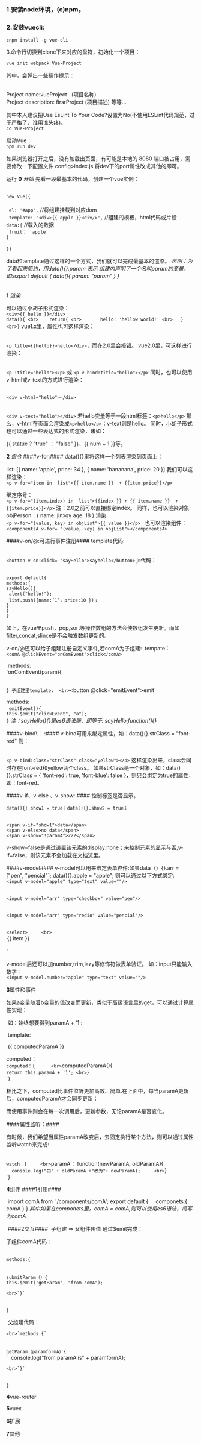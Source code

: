 ### 1.安装node环境，(c)npm。

### 2.安装vuecli:

`cnpm install -g vue-cli`

3.命令行切换到clone下来对应的盘符，初始化一个项目：

`vue init webpack Vue-Project`

其中，会弹出一些操作提示：

<br>Project name:vueProject   (项目名称)
<br>Project description: firsrProject (项目描述)
等等...

其中本人建议把Use EsLint To Your Code?设置为No(不使用ESLint代码规范，过于严格了，谁用谁头疼)。
<br>`cd Vue-Project `

启动Vue：
<br>`npm run dev`

如果浏览器打开之后，没有加载出页面，有可能是本地的 8080 端口被占用，需要修改一下配置文件 config>index.js 将dev下的port属性改成其他的即可。

运行
**0**
*开始*
先看一段最基本的代码，创建一个vue实例：

<br>`new Vue({`  
<br> ` el: '#app',`                                                          //将组建挂载到对应dom
<br>` template: '<div>{{ apple }}<div/>',`                     //组建的模板，html代码或片段
<br>    `data:{`                                                               //载入的数据
<br>        ` fruit： 'apple'`
<br>  ` }     `                                  
<br>`})`

data和template通过这样的一个方式，我们就可以完成最基本的渲染。
*声明：为了看起来简约，用data(){}.param 表示 组建内声明了一个名叫param的变量，
<br>即:export default {
    data(){
       param: ”param“
    }
}*

<br>**1**
*渲染*

可以通过小胡子形式渲染：
<br>`<div>{{ hello }}</div>`
<br>`data(){
<br>    return{
<br>       hello: 'hellow world!'
<br>   }
<br>}`
   vue1.x里，属性也可这样渲染：
   
<br>   `<p title={{hello}}>hello</div>`，而在2.0里会报错。
   vue2.0里，可这样进行渲染：
   
<br>  `<p :title="hello"></p>` 或 `<p v-bind:title="hello"></p>`
同时，也可以使用v-html或v-text的方式进行渲染：

<br>`<div v-html="hello"></div>`  

<br>`<div v-text="hello"></div>` 
若hello变量等于一段html标签：`<p>hello</p>` 那么，v-html在页面会渲染成`<p>hello</p>`；v-text则是hello。
同时，小胡子形式也可以通过一些表达式的形式渲染，诸如：

{{ statue ? "true" ： "false" }}、{{ num + 1 }}等。

**2**
*指令*
####v-for:####
   data(){}里将这样一个列表渲染到页面上：  
   
   list: [{
          name: 'apple',
          price: 34
       },
       {
         name: 'bananana',
         price: 20
     }]
我们可以这样渲染：
<br>`<p v-for="item in  list">{{ item.name }}  + {{item.price}}</p>`

绑定序号： 
<br>`<p v-for="(item,index) in  list">{{index }} + {{ item.name }}  + {{item.price}}</p>` 
注：2.0之前可以直接绑定index。
同样，也可以渲染对象:
objPerson：{
   name: jinxqy
   age: 18
}
渲染
<br> `<p v-for="(value, key) in objList">{{ value }}</p> `
也可以渲染组件：
<br>`<componentsA v-for= "(value, key) in objList"></componentsA>`

####v-on/@:可进行事件注册####
 template代码:
 
 <br>`<button v-on:click= "sayHello">sayhello</button>`
js代码：

<br>`export default{`
<br>    `methods:{`
<br>        `sayHello(){`
<br>         ` alert("hello!");`
<br>        ` list.push({name:‘1’，price:10 })；`
<br>       `}`
<br>   `}`
<br>`}`

如上，在vue里push，pop,sort等操作数组的方法会使数组发生更新。而如filter,concat,slince是不会触发数组更新的。

v-on/@还可以给子组建注册自定义事件,若comA为子组建:
  tempate：
  <br>`<comA @clickEvent="onComEvent">click</comA>`
  
  methods:
  <br>`onComEvent(param){
  
  <br>`}
子组建里template:
  <br>`<button @click="emitEvent">emit</button>`
  
  methods: 
 <br>` emitEvent(){`
     <br>`this.$emit("clickEvent", "a");`
  <br>`}`
*注：sayHello(){}是es6语法糖，即等于: sayHello:function(){}*

####v-bind\：  :####
  v-bind可用来绑定属性，如：data(){}.strClass = "font-red" 则：
 
 <br>`<p v-bind:class="strClass" class="yellow"></p>`
 这样渲染出来，class会同时存在font-red和yellow两个class。
如果strClass是一个对象，如：data(){}.strClass = { 'font-red': true, 'font-blue': false }，则只会绑定为true的属性，即：font-red。
  

####v-if、v-else 、v-show: ####
控制标签是否显示。

`data(){}.show1 = true；data(){}.show2 = true；`

<br>`<span v-if="show1">data</span>`
<br>`<span v-else>no data</span>`
<br>`<span v-show="!paramA">222</span>`

v-show=false是通过设置该元素的display:none；来控制元素的显示与否,v-if=false，则该元素不会加载在文档流里。


####v-model####
 v-model可以用来绑定表单控件:如果data（）{}.arr = ["pen", "pencial"]; data(){}.apple = "apple";
 则可以通过以下方式绑定:
 <br>`<input v-model="apple" type="text" value=""/>`
 
 <br>`<input v-model="arr" type="checkbox" value="pen"/>`
 
 <br>`<input v-model="arr" type="redio" value="pencial"/>`
 
  <br>`<select>
     <br>`<option v-for="item in arr">{{ item }}</option>
  <br>`</select>
 
 v-model后还可以加number,trim,lazy等修饰符做表单验证。
 如：input只能输入数字：
 <br>`<input v-model.number="apple" type="text" value=""/>`
 
**3**属性和事件

如果a变量随着b变量的值改变而更新，类似于高级语言里的get，可以通过计算属性实现：

  如：始终想要得到paramA + '1':
  
  template: 
  
  {{ computedParamA }}
  
  computed：
  <br>`computed：{
      <br>`computedParamA(){
         <br>`return this.paramA + '1';
      <br>`}
   <br>`}
   
相比之下，computed比事件监听更加高效、简单.在上面中，每当paramA更新后，computedParamA才会同步更新；

而使用事件则会在每一次调用后，更新参数，无论paramA是否变化。

####属性监听：####

有时候，我们希望当属性paramA改变后，去固定执行某个方法，则可以通过属性监听watch来完成:

  <br>`watch：{
     <br>`paramA： function(newParamA, oldParamA){
      <br>`  console.log("由" + oldParamA +"改为"+ newParamA);
     <br>`}
  <br>`}


**4**组件
####1引用####
   
  import comA from './components/comA';
  export default {
      componets:{
         comA
      }
  }
  *其中如果在componets里，comA = comA,则可以使用es6语法，简写为comA*
  
  ####2交互####
  子组建 => 父组件传值 通过$emit完成： 
  
  子组件comA代码：
  
  <br>`methods:{`
     
     <br>`submitParam（）{`
     
    <br>`this.$emit('getParam', "from comA");`
     
    <br>`}`
    
   <br>`}`
  
  父组建代码：
    
    <br>`methods:{`
     
     <br>`getParam（paramformA）{`
     
    <br>`  console.log("from paramA is" + paramformA);
 
    <br>`}`
    
   <br>`}`
   
   
   
**4**vue-router


**5**vuex


**6**扩展


**7**其他
